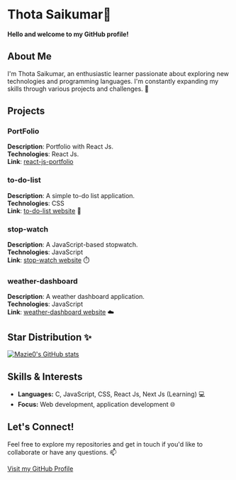 # Thota Saikumar👋

**Hello and welcome to my GitHub profile!**

## About Me

I'm Thota Saikumar, an enthusiastic learner passionate about exploring new technologies and programming languages. I'm constantly expanding my skills through various projects and challenges. 🌱


## Projects

### PortFolio
**Description**: Portfolio with React Js.                                                                                              
**Technologies**: React Js.                                                                
**Link**: [react-js-portfolio](https://github.com/SAIKUMAR039/react-js-portfolio) 

### to-do-list
**Description**: A simple to-do list application.  
**Technologies**: CSS  
**Link**: [to-do-list website](#) 📝

### stop-watch
**Description**: A JavaScript-based stopwatch.  
**Technologies**: JavaScript  
**Link**: [stop-watch website](#) ⏱️

### weather-dashboard
**Description**: A weather dashboard application.  
**Technologies**: JavaScript  
**Link**: [weather-dashboard website](#) ☁️



## Star Distribution ✨
[![Mazie0's GitHub stats](https://github-readme-stats.vercel.app/api?username=SAIKUMAR039&show_icons=true&theme=radical)](https://github.com/anuraghazra/github-readme-stats)

## Skills & Interests

- **Languages:** C, JavaScript, CSS, React Js, Next Js (Learning) 💻 
- **Focus:**  Web development, application development 🌐

## Let's Connect!

Feel free to explore my repositories and get in touch if you'd like to collaborate or have any questions. 📫

[Visit my GitHub Profile](https://github.com/SAIKUMAR039)
